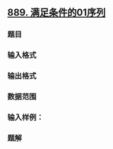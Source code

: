 ## [889. 满足条件的01序列](https://www.acwing.com/problem/content/891/)

### 题目

### 输入格式

### 输出格式

### 数据范围

### 输入样例：



### 题解
